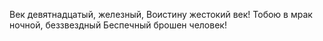 Век девятнадцатый, железный,
Воистину жестокий век!
Тобою в мрак ночной, беззвездный
Беспечный брошен человек!
